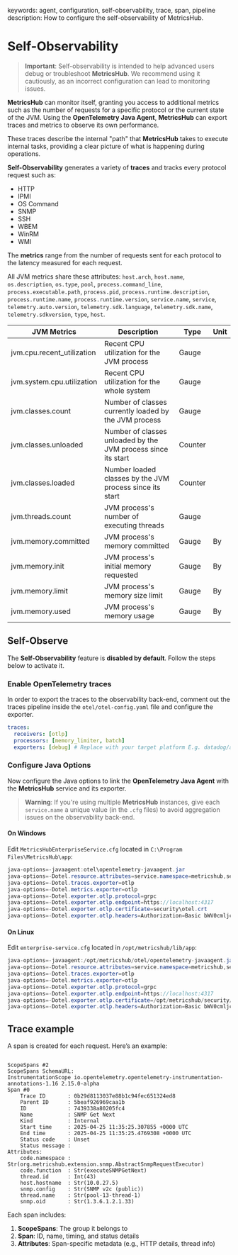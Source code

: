 keywords: agent, configuration, self-observability, trace, span, pipeline  
description: How to configure the self-observability of MetricsHub.

# Self-Observability

<!-- MACRO{toc|fromDepth=1|toDepth=3|id=toc} -->

> **Important**: Self-observability is intended to help advanced users debug or troubleshoot **MetricsHub**. We recommend using it cautiously, as an incorrect configuration can lead to monitoring issues.

**MetricsHub** can monitor itself, granting you access to additional metrics such as the number of requests for a specific protocol or the current state of the JVM.
Using the **OpenTelemetry Java Agent**, **MetricsHub** can export traces and metrics to observe its own performance.

These traces describe the internal "path" that **MetricsHub** takes to execute internal tasks, providing a clear picture of what is happening during operations.

**Self-Observability** generates a variety of **traces** and tracks every protocol request such as:

- HTTP
- IPMI
- OS Command
- SNMP
- SSH
- WBEM
- WinRM
- WMI

The **metrics** range from the number of requests sent for each protocol to the latency measured for each request.

All JVM metrics share these attributes:
`host.arch`, `host.name`, `os.description`, `os.type`, `pool`, `process.command_line`, `process.executable.path`, `process.pid`, `process.runtime.description`, `process.runtime.name`, `process.runtime.version`, `service.name`, `service`, `telemetry.auto.version`, `telemetry.sdk.language`, `telemetry.sdk.name`, `telemetry.sdkversion`, `type`, `host`.

| JVM Metrics                 | Description                                                   | Type    | Unit |
| --------------------------- | ------------------------------------------------------------- | ------- | ---- |
| jvm.cpu.recent_utilization  | Recent CPU utilization for the JVM process                    | Gauge   |      |
| jvm.system.cpu.utilization  | Recent CPU utilization for the whole system                   | Gauge   |      |
| jvm.classes.count           | Number of classes currently loaded by the JVM process         | Gauge   |      |
| jvm.classes.unloaded        | Number of classes unloaded by the JVM process since its start | Counter |      |
| jvm.classes.loaded          | Number loaded classes by the JVM process since its start      | Counter |      |
| jvm.threads.count           | JVM process's number of executing threads                     | Gauge   |      |
| jvm.memory.committed        | JVM process's memory committed                                | Gauge   | By   |
| jvm.memory.init             | JVM process's initial memory requested                        | Gauge   | By   |
| jvm.memory.limit            | JVM process's memory size limit                               | Gauge   | By   |
| jvm.memory.used             | JVM process's memory usage                                    | Gauge   | By   |

## Self-Observe

The **Self-Observability** feature is **disabled by default**. Follow the steps below to activate it.

### Enable OpenTelemetry traces

In order to export the traces to the observability back-end, comment out the traces pipeline inside the `otel/otel-config.yaml` file and configure the exporter.

```yaml
traces:
  receivers: [otlp]
  processors: [memory_limiter, batch]
  exporters: [debug] # Replace with your target platform E.g. datadog/api
```

### Configure Java Options

Now configure the Java options to link the **OpenTelemetry Java Agent** with the **MetricsHub** service and its exporter.

> **Warning**: If you're using multiple **MetricsHub** instances, give each `service.name` a unique value (in the `.cfg` files) to avoid aggregation issues on the observability back-end.

#### On Windows

Edit `MetricsHubEnterpriseService.cfg` located in `C:\Program Files\MetricsHub\app`:

```java
java-options=-javaagent:otel\opentelemetry-javaagent.jar
java-options=-Dotel.resource.attributes=service.namespace=metricshub,service.name=MetricsHub
java-options=-Dotel.traces.exporter=otlp
java-options=-Dotel.metrics.exporter=otlp
java-options=-Dotel.exporter.otlp.protocol=grpc
java-options=-Dotel.exporter.otlp.endpoint=https://localhost:4317
java-options=-Dotel.exporter.otlp.certificate=security\otel.crt
java-options=-Dotel.exporter.otlp.headers=Authorization=Basic bWV0cmljc2h1Yjp2R2d3Li83XmdbfklRSkUubThiZWU=
```

#### On Linux

Edit `enterprise-service.cfg` located in `/opt/metricshub/lib/app`:

```java
java-options=-javaagent:/opt/metricshub/otel/opentelemetry-javaagent.jar
java-options=-Dotel.resource.attributes=service.namespace=metricshub,service.name=MetricsHub
java-options=-Dotel.traces.exporter=otlp
java-options=-Dotel.metrics.exporter=otlp
java-options=-Dotel.exporter.otlp.protocol=grpc
java-options=-Dotel.exporter.otlp.endpoint=https://localhost:4317
java-options=-Dotel.exporter.otlp.certificate=/opt/metricshub/security/otel.crt
java-options=-Dotel.exporter.otlp.headers=Authorization=Basic bWV0cmljc2h1Yjp2R2d3Li83XmdbfklRSkUubThiZWU=
```

## Trace example

A span is created for each request. Here’s an example:

```log

ScopeSpans #2
ScopeSpans SchemaURL: 
InstrumentationScope io.opentelemetry.opentelemetry-instrumentation-annotations-1.16 2.15.0-alpha
Span #0
    Trace ID       : 0b29d8113037e88b1c94fec651324ed8
    Parent ID      : 5beaf926969caa1b
    ID             : 7439338a80205fc4
    Name           : SNMP Get Next
    Kind           : Internal
    Start time     : 2025-04-25 11:35:25.307855 +0000 UTC
    End time       : 2025-04-25 11:35:25.4769308 +0000 UTC
    Status code    : Unset
    Status message : 
Attributes:
    code.namespace : Str(org.metricshub.extension.snmp.AbstractSnmpRequestExecutor)
    code.function  : Str(executeSNMPGetNext)
    thread.id      : Int(43)
    host.hostname  : Str(10.0.27.5)
    snmp.config    : Str(SNMP v2c (public))
    thread.name    : Str(pool-13-thread-1)
    snmp.oid       : Str(1.3.6.1.2.1.33)

```

Each span includes:

1. **ScopeSpans**: The group it belongs to
2. **Span**: ID, name, timing, and status details
3. **Attributes**: Span-specific metadata (e.g., HTTP details, thread info)
